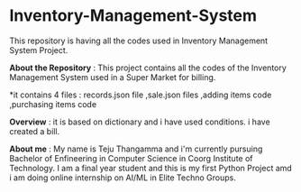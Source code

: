 # Inventory-Management-System
This repository is having all the codes used in Inventory Management System Project.











 **About the Repository** :
 This project contains all the codes of the Inventory Management System used in a Super Market for billing.
 
 
 
 
 
 
 
 
 
 
 

*it contains 4 files   :
 records.json file
 ,sale.json files
 ,adding items code
 ,purchasing items code
 
 
 
 
 
 
 
 
 
 
 
 
**Overview** :
 it is based on dictionary and i have used conditions.
 i have created a bill.
 
 
 
 
 
 
 
 
 
 
 **About me** :
 My name is Teju Thangamma and i'm currently pursuing Bachelor of Enfineering in Computer Science in Coorg Institute of Technology. I am a final year student and this is my first Python Project amd i am doing online internship on AI/ML in Elite Techno Groups.
 
